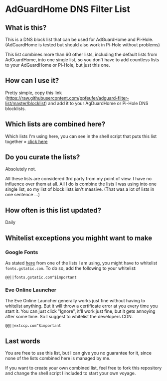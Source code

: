 # AdGuardHome DNS Filter List

## What is this?

This is a DNS block list that can be used for AdGuardHome and Pi-Hole. (AdGuardHome is tested but should also work in Pi-Hole without problems)

This list combines more than 60 other lists, including the default lists from AdGuardHome, into one single list, so you don't have to add countless lists to your AdGuardHome or Pi-Hole, but just this one.


## How can I use it?

Pretty simple, copy this link (https://raw.githubusercontent.com/ppfeufer/adguard-filter-list/master/blocklist) and add it to your AgDuardHome or Pi-Hole DNS blocklists.


## Which lists are combined here?

Which lists I'm using here, you can see in the shell script that puts this list together » [click here](create-adguard-block-list.sh)


## Do you curate the lists?

Absolutely not.

All these lists are considered 3rd party from my point of view. I have no influence over them at all. All I do is combine the lists I was using into one single list, so my list of block lists isn't massive. (That was a lot of lists in one sentence ...)


## How often is this list updated?

Daily


## Whitelist exceptions you mighht want to make

### Google Fonts

As stated [here](https://github.com/lightswitch05/hosts#google-fonts) from one of the lists I am using, you might have to whitelist `fonts.gstatic.com`. To do so, add the following to your whitelist:

```plainext
@@||fonts.gstatic.com^$important
```

### Eve Online Launcher

The Eve Online Launcher generally works just fine without having to whitelist anything. But it will throw a certificate error at you every time you start it. You can just click "Ignore", it'll work just fine, but it gets annoying after some time. So I suggest to whitelist the developers CDN.

```plaintext
@@||extccp.com^$important
```

## Last words

You are free to use this list, but I can give you no guarantee for it, since none of the lists combined here is managed by me.

If you want to create your own combined list, feel free to fork this repository and change the shell script I included to start your own voyage.
